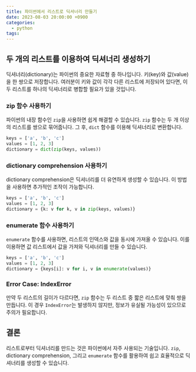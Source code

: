 ```yaml
---
title: 파이썬에서 리스트로 딕셔너리 만들기
date: 2023-08-03 20:00:00 +0900
categories:
  - python
tags:
---
```


## 두 개의 리스트를 이용하여 딕셔너리 생성하기

딕셔너리(dictionary)는 파이썬의 중요한 자료형 중 하나입니다. 키(key)와 값(value)을 한 쌍으로 저장합니다. 여러분이 키와 값이 각각 다른 리스트에 저장되어 있다면, 이 두 리스트를 하나의 딕셔너리로 병합할 필요가 있을 것입니다.

### zip 함수 사용하기

파이썬의 내장 함수인 `zip`을 사용하면 쉽게 해결할 수 있습니다. `zip` 함수는 두 개 이상의 리스트를 쌍으로 묶어줍니다. 그 후, `dict` 함수를 이용해 딕셔너리로 변환합니다.

```python
keys = ['a', 'b', 'c']
values = [1, 2, 3]
dictionary = dict(zip(keys, values))
```

### dictionary comprehension 사용하기

dictionary comprehension은 딕셔너리를 더 유연하게 생성할 수 있습니다. 이 방법을 사용하면 추가적인 조작이 가능합니다.

```python
keys = ['a', 'b', 'c']
values = [1, 2, 3]
dictionary = {k: v for k, v in zip(keys, values)}
```

### enumerate 함수 사용하기

`enumerate` 함수를 사용하면, 리스트의 인덱스와 값을 동시에 가져올 수 있습니다. 이를 이용하면 값 리스트에서 값을 가져와 딕셔너리를 만들 수 있습니다.

```python
keys = ['a', 'b', 'c']
values = [1, 2, 3]
dictionary = {keys[i]: v for i, v in enumerate(values)}
```

### Error Case: IndexError

만약 두 리스트의 길이가 다르다면, `zip` 함수는 두 리스트 중 짧은 리스트에 맞춰 쌍을 만듭니다. 이 경우 `IndexError`는 발생하지 않지만, 정보가 유실될 가능성이 있으므로 주의가 필요합니다.

## 결론

리스트로부터 딕셔너리를 만드는 것은 파이썬에서 자주 사용되는 기술입니다. `zip`, dictionary comprehension, 그리고 `enumerate` 함수를 활용하여 쉽고 효율적으로 딕셔너리를 생성할 수 있습니다.